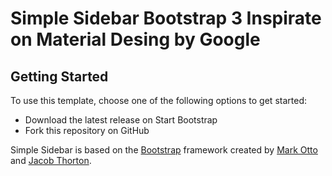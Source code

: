 # Simple Sidebar Bootstrap 3 Inspirate on Material Desing by Google

## Getting Started

To use this template, choose one of the following options to get started:
* Download the latest release on Start Bootstrap
* Fork this repository on GitHub

Simple Sidebar is based on the [Bootstrap](http://getbootstrap.com/) framework created by [Mark Otto](https://twitter.com/mdo) and [Jacob Thorton](https://twitter.com/fat).
